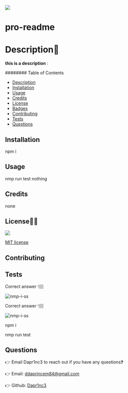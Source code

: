 
  <img src="https://img.shields.io/github/license/Dapr1nc3/pro-readme">

  # pro-readme

  # Description📝
  **this is a description** : 

  ######## Table of Contents
  - [Description](#description)
  - [Installation](#installation)
  - [Usage](#usage)
  - [Credits](#credits)
  - [License](#license)
  - [Badges](#badges)
  - [Contributing](#contributing)
  - [Tests](#tests)
  - [Questions](#questions)
  

  ## Installation

  npm i


  ## Usage

  nmp run test
  nothing 


  ## Credits

  none




  ## License🐱‍🏍

  <img src="https://img.shields.io/github/license/Dapr1nc3/pro-readme">

  [MIT license](https://choosealicense.com/licenses/mit/) 



  ## Contributing




  ## Tests

  Correct answer 👇🏽
  
  ![nmp-i-ss](https://user-images.githubusercontent.com/87787132/146451672-08bbcb79-a80e-4679-a64d-70f5f2c646c9.png)
  
   Correct answer 👇🏽
  
  ![nmp-i-ss](https://user-images.githubusercontent.com/87787132/146452913-dd0903c6-b937-4e32-9802-bc36a38c527f.png)


  
  npm i
  
  nmp run test


  ## Questions

  👉 Email Dapr1nc3 to reach out if you have any questions❓

  👉 Email: ddaprincem84@gmail.com

  👉 Github: [Dapr1nc3](https://github.com/Dapr1nc3)

  
  
